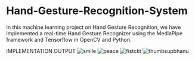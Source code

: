 # Hand-Gesture-Recognition-System
In this machine learning project on Hand Gesture Recognition, we have implemented a real-time Hand Gesture Recognizer using the MediaPipe framework and Tensorflow in OpenCV and Python.

IMPLEMENTATION
OUTPUT
![smile](https://user-images.githubusercontent.com/85865229/201479548-2e22605b-1ca0-4ef6-b8a9-010d4f6270ef.jpg)
![peace](https://user-images.githubusercontent.com/85865229/201479557-56191477-7fda-4721-85cd-1becfb017956.jpg)
![fistckt](https://user-images.githubusercontent.com/85865229/201491645-4151c56e-1aec-480a-9569-dde17ce56fcd.jpeg)
![thumbsupbhanu](https://user-images.githubusercontent.com/85865229/201491648-107f72db-6729-4da3-a041-b8ec49a11841.jpeg)
